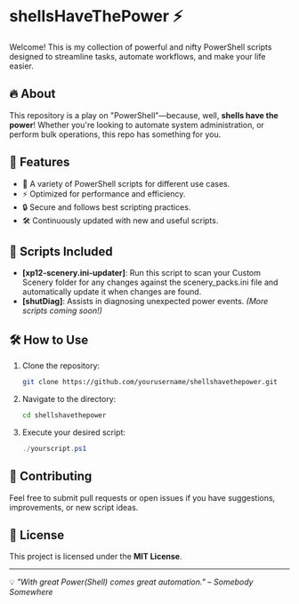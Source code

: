 # shellsHaveThePower ⚡

Welcome!
This is my collection of powerful and nifty PowerShell scripts designed to streamline tasks, automate workflows, and make your life easier.

## 🔥 About
This repository is a play on "PowerShell"—because, well, **shells have the power**! Whether you're looking to automate system administration, or perform bulk operations, this repo has something for you.

## 🚀 Features
- 📜 A variety of PowerShell scripts for different use cases.
- ⚡ Optimized for performance and efficiency.
- 🔒 Secure and follows best scripting practices.
- 🛠️ Continuously updated with new and useful scripts.

## 📂 Scripts Included
- **[xp12-scenery.ini-updater]**: Run this script to scan your Custom Scenery folder for any changes against the scenery_packs.ini file and automatically update it when changes are found.
- **[shutDiag]**: Assists in diagnosing unexpected power events.
_(More scripts coming soon!)_

## 🛠 How to Use
1. Clone the repository:
   ```sh
   git clone https://github.com/yourusername/shellshavethepower.git
   ```
2. Navigate to the directory:
   ```sh
   cd shellshavethepower
   ```
3. Execute your desired script:
   ```powershell
   ./yourscript.ps1
   ```

## 🤝 Contributing
Feel free to submit pull requests or open issues if you have suggestions, improvements, or new script ideas.

## 📜 License
This project is licensed under the **MIT License**.

---

💡 _"With great Power(Shell) comes great automation."_
_– Somebody Somewhere_
